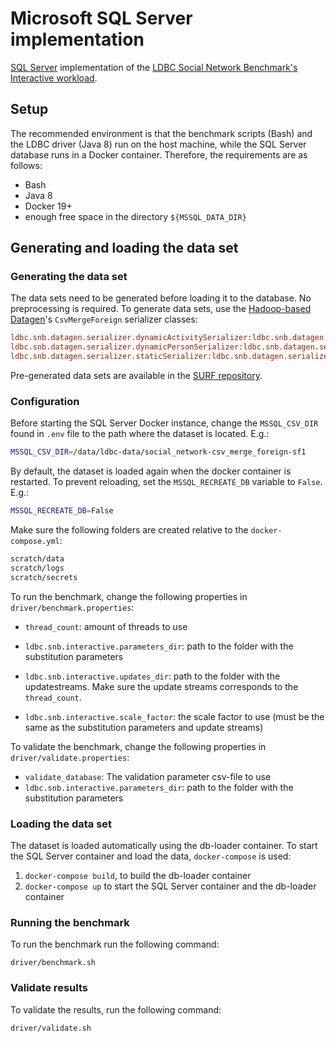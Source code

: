 # Microsoft SQL Server implementation

[SQL Server](https://www.microsoft.com/en-us/sql-server) implementation of the [LDBC Social Network Benchmark's Interactive workload](https://github.com/ldbc/ldbc_snb_docs).

## Setup

The recommended environment is that the benchmark scripts (Bash) and the LDBC driver (Java 8) run on the host machine, while the SQL Server database runs in a Docker container. Therefore, the requirements are as follows:

* Bash
* Java 8
* Docker 19+
* enough free space in the directory `${MSSQL_DATA_DIR}`

## Generating and loading the data set

### Generating the data set

The data sets need to be generated before loading it to the database. No preprocessing is required. To generate data sets, use the [Hadoop-based Datagen](https://github.com/ldbc/ldbc_snb_datagen_hadoop)'s `CsvMergeForeign` serializer classes:

```ini
ldbc.snb.datagen.serializer.dynamicActivitySerializer:ldbc.snb.datagen.serializer.snb.csv.dynamicserializer.activity.CsvMergeForeignDynamicActivitySerializer
ldbc.snb.datagen.serializer.dynamicPersonSerializer:ldbc.snb.datagen.serializer.snb.csv.dynamicserializer.person.CsvMergeForeignDynamicPersonSerializer
ldbc.snb.datagen.serializer.staticSerializer:ldbc.snb.datagen.serializer.snb.csv.staticserializer.CsvMergeForeignStaticSerializer
```

Pre-generated data sets are available in the [SURF repository](https://github.com/ldbc/data-sets-surf-repository).

### Configuration

Before starting the SQL Server Docker instance, change the `MSSQL_CSV_DIR` found in `.env` file to the path where the dataset is located. E.g.:

```bash
MSSQL_CSV_DIR=/data/ldbc-data/social_network-csv_merge_foreign-sf1
```

By default, the dataset is loaded again when the docker container is restarted. To prevent reloading, set the `MSSQL_RECREATE_DB` variable to `False`. E.g.:

```bash
MSSQL_RECREATE_DB=False
```

Make sure the following folders are created relative to the `docker-compose.yml`:

```bash
scratch/data
scratch/logs
scratch/secrets
```

To run the benchmark, change the following properties in `driver/benchmark.properties`:

- `thread_count`: amount of threads to use

- `ldbc.snb.interactive.parameters_dir`: path to the folder with the substitution parameters
- `ldbc.snb.interactive.updates_dir`: path to the folder with the updatestreams. Make sure the update streams corresponds to the `thread_count`.

- `ldbc.snb.interactive.scale_factor`: the scale factor to use (must be the same as the substitution parameters and update streams)

To validate the benchmark, change the following properties in `driver/validate.properties`:

- `validate_database`: The validation parameter csv-file to use
- `ldbc.snb.interactive.parameters_dir`: path to the folder with the substitution parameters

### Loading the data set

The dataset is loaded automatically using the db-loader container. To start the SQL Server container and load the data, `docker-compose` is used:

1. `docker-compose build`, to build the db-loader container
2. `docker-compose up` to start the SQL Server container and the db-loader container

### Running the benchmark

To run the benchmark run the following command:

`driver/benchmark.sh`

### Validate results

To validate the results, run the following command:

`driver/validate.sh`
